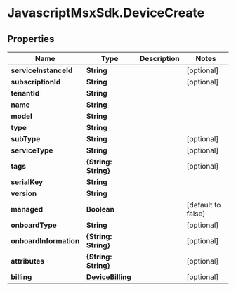 # JavascriptMsxSdk.DeviceCreate

## Properties

Name | Type | Description | Notes
------------ | ------------- | ------------- | -------------
**serviceInstanceId** | **String** |  | [optional] 
**subscriptionId** | **String** |  | [optional] 
**tenantId** | **String** |  | 
**name** | **String** |  | 
**model** | **String** |  | 
**type** | **String** |  | 
**subType** | **String** |  | [optional] 
**serviceType** | **String** |  | [optional] 
**tags** | **{String: String}** |  | [optional] 
**serialKey** | **String** |  | 
**version** | **String** |  | 
**managed** | **Boolean** |  | [default to false]
**onboardType** | **String** |  | [optional] 
**onboardInformation** | **{String: String}** |  | [optional] 
**attributes** | **{String: String}** |  | [optional] 
**billing** | [**DeviceBilling**](DeviceBilling.md) |  | [optional] 


